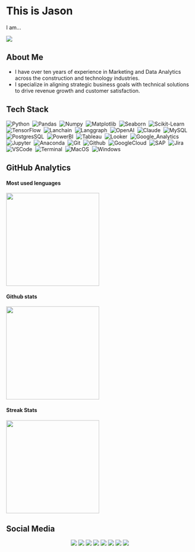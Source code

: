 # This is Jason
<p>I am...</p>
<a href="[https://github.com/DenverCoder1/readme-typing-svg](https://github.com/jasonssdev)"> <img src="https://readme-typing-svg.demolab.com?font=Fira+Code&pause=1000&color=9966FF&width=435&lines=Data+Analyst;Business+Intelligence;Data+Scientist;AI+Engineering"/></a>

## About Me
* I have over ten years of experience in Marketing and Data Analytics across the construction and technology industries.
* I specialize in aligning strategic business goals with technical solutions to drive revenue growth and customer satisfaction.

## Tech Stack 

![Python](https://img.shields.io/badge/-Python-9966ff?logo=python&logoColor=f1f1f1)&nbsp;
![Pandas](https://img.shields.io/badge/-Pandas-9966ff?logo=pandas&logoColor=f1f1f1)&nbsp;
![Numpy](https://img.shields.io/badge/-Numpy-9966ff?logo=numpy&logoColor=f1f1f1)&nbsp;
![Matplotlib](https://img.shields.io/badge/-Matplotlib-9966ff?logo=matplotlib&logoColor=f1f1f1)&nbsp;
![Seaborn](https://img.shields.io/badge/-Seaborn-9966ff?logo=seaborn&logoColor=f1f1f1)&nbsp;
![Scikit-Learn](https://img.shields.io/badge/-ScikitLearn-9966ff?logo=scikitlearn&logoColor=f1f1f1)&nbsp;
![TensorFlow](https://img.shields.io/badge/-TensorFlow-9966ff?logo=tensorflow&logoColor=f1f1f1)&nbsp;
![Lanchain](https://img.shields.io/badge/-Langchain-9966ff?logo=langchain&logoColor=f1f1f1)&nbsp;
![Langgraph](https://img.shields.io/badge/-Langgraph-9966ff?logo=langgraph&logoColor=f1f1f1)&nbsp;
![OpenAI](https://img.shields.io/badge/-OpenAI-9966ff?logo=openai&logoColor=f1f1f1)&nbsp;
![Claude](https://img.shields.io/badge/-Claude-9966ff?logo=claude&logoColor=f1f1f1)&nbsp;
![MySQL](https://img.shields.io/badge/-MySQL-9966ff?logo=mysql&logoColor=f1f1f1)&nbsp;
![PostgresSQL](https://img.shields.io/badge/-PostgresSQL-9966ff?logo=postgresql&logoColor=f1f1f1)&nbsp;
![PowerBI](https://img.shields.io/badge/-PowerBI-9966ff?logo=googleanalytics&logoColor=f1f1f1)&nbsp;
![Tableau](https://img.shields.io/badge/-Tableau-9966ff?logo=tableau&logoColor=f1f1f1)&nbsp;
![Looker](https://img.shields.io/badge/-Looker-9966ff?logo=looker&logoColor=f1f1f1)&nbsp;
![Google_Analytics](https://img.shields.io/badge/-Google_Analytics-9966ff?logo=googleanalytics&logoColor=f1f1f1)&nbsp;
![Jupyter](https://img.shields.io/badge/-Jupyter-9966ff?logo=jupyter&logoColor=f1f1f1)&nbsp;
![Anaconda](https://img.shields.io/badge/-Anaconda-9966ff?logo=anaconda&logoColor=f1f1f1)&nbsp;
![Git](https://img.shields.io/badge/-Git-9966ff?logo=git&logoColor=f1f1f1)&nbsp;
![Github](https://img.shields.io/badge/-Github-9966ff?logo=github&logoColor=f1f1f1)&nbsp;
![GoogleCloud](https://img.shields.io/badge/-Google_Cloud-9966ff?logo=googlecloud&logoColor=f1f1f1)&nbsp;
![SAP](https://img.shields.io/badge/-SAP-9966ff?logo=sap&logoColor=f1f1f1)&nbsp;
![Jira](https://badgen.net/badge/icon/Jira?icon=jira&label=&color=9966ff&labelColor=9966ff&scale=1)&nbsp;
![VSCode](https://badgen.net/badge/icon/VSCode?icon=visualstudio&label=&color=9966ff&labelColor=9966ff&scale=1)&nbsp;
![Terminal](https://badgen.net/badge/icon/Terminal?icon=terminal&label=&color=9966ff&labelColor=9966ff&scale=1)&nbsp;
![MacOS](https://img.shields.io/badge/-MacOS-9966ff?logo=apple&logoColor=f1f1f1)&nbsp;
![Windows](https://badgen.net/badge/icon/Windows?icon=windows&label=&color=9966ff&labelColor=9966ff&scale=1)&nbsp;

## GitHub Analytics

#### Most used lenguages
<a href="https://github.com/jasonssdev">
  <img height=250 align="center" src="https://github-readme-stats.vercel.app/api/top-langs/?username=jasonssdev&theme=dark&hide_border=true&bg_color=0D1117&title_color=9966ff&size_weight=0&count_weight=1&card_width=400&hide_title=true" />
</a>

#### Github stats
<a href="https://github.com/jasonssdev">
  <img height=250 align="center" src="https://github-readme-stats.vercel.app/api?username=jasonssdev&theme=dark&show_icons=true&hide_border=true&icon_color=9966ff&bg_color=0D1117&title_color=9966ff&hide_title=true&card_width=100"/>
</a>

#### Streak Stats
<a href="https://github.com/jasonssdev">
  <img height=250 align="center" src="https://streak-stats.demolab.com/?user=jasonssdev&theme=dark&hide_border=true&date_format=M%20j%5B%2C%20Y%5D&mode=weekly&card_width=400&card_height=200&hide_border=true&icon_color=9966ff&background=0D1117&stroke=9966ff&ring=9966ff&currStreakLabel=9966ff&fire=9966ff"/>
</a>

## Social Media 

<p align="center">
<a href="https://www.youtube.com/@jasonssdev" target=”_blank”><img src="https://img.shields.io/badge/YouTube-FF0000?style=for-the-badge&logo=youtube&logoColor=white"/></a>
<a href="https://www.instagram.com/jasonssdev/" target=”_blank”><img src="https://img.shields.io/badge/Instagram-E4405F?style=for-the-badge&logo=instagram&logoColor=white"/></a>
<a href="https://x.com/jasonssdev" target=”_blank”><img src="https://img.shields.io/badge/x-000000?style=for-the-badge&logo=x&logoColor=white"/></a>
<a href="https://www.facebook.com/jasonssdev/" target=”_blank”><img src="https://img.shields.io/badge/Facebook-1877F2?style=for-the-badge&logo=facebook&logoColor=white"/></a>
<a href="https://www.tiktok.com/@jasonssdev" target=”_blank”><img src="https://img.shields.io/badge/TikTok-000000?style=for-the-badge&logo=tiktok&logoColor=white"/></a>
<a href="https://discord.com/channels/1246892189288501340/1246892189741617194/" target=”_blank”><img src="https://img.shields.io/badge/Discord-5865F2?style=for-the-badge&logo=discord&logoColor=white"/></a>
<a href="https://www.twitch.tv/jasonssdev" target=”_blank”><img src="https://img.shields.io/badge/Twitch-9146FF?style=for-the-badge&logo=twitch&logoColor=white"/></a>
<a href="https://www.threads.net/@jasonssdev" target=”_blank”><img src="https://img.shields.io/badge/Threads-000000?style=for-the-badge&logo=Threads&logoColor=white"/></a>


